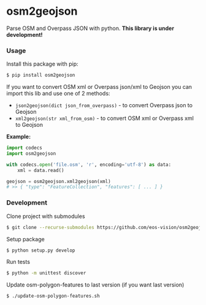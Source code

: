 # osm2geojson

Parse OSM and Overpass JSON with python.
__This library is under development!__

### Usage

Install this package with pip:

```sh
$ pip install osm2geojson
```

If you want to convert OSM xml or Overpass json/xml to Geojson you can import this lib and use one of 2 methods:

 * `json2geojson(dict json_from_overpass)` - to convert Overpass json to Geojson
 * `xml2geojson(str xml_from_osm)` - to convert OSM xml or Overpass xml to Geojson

__Example:__

```py
import codecs
import osm2geojson

with codecs.open('file.osm', 'r', encoding='utf-8') as data:
    xml = data.read()

geojson = osm2geojson.xml2geojson(xml)
# >> { "type": "FeatureCollection", "features": [ ... ] }
```

### Development

Clone project with submodules

```sh
$ git clone --recurse-submodules https://github.com/eos-vision/osm2geojson.git
```

Setup package

```sh
$ python setup.py develop
```

Run tests

```sh
$ python -m unittest discover
```

Update osm-polygon-features to last version (if you want last version)

```sh
$ ./update-osm-polygon-features.sh
```

